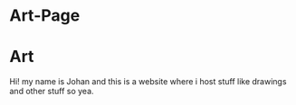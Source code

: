 # Art-Page<!doctype html>

<html>

<head>

<title> Johans stuff ART PAGE </title>

</head>

<body>

<h1> Art </h1>

<p> Hi! my name is Johan and this is a website where i host stuff like drawings and other stuff so yea.</p>

</html>
